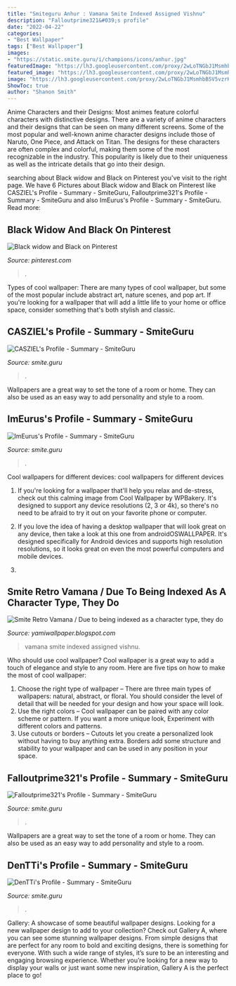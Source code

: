 ```yaml
---
title: "Smiteguru Anhur : Vamana Smite Indexed Assigned Vishnu"
description: "Falloutprime321&#039;s profile"
date: "2022-04-22"
categories:
- "Best Wallpaper"
tags: ["Best Wallpaper"]
images:
- "https://static.smite.guru/i/champions/icons/anhur.jpg"
featuredImage: "https://lh3.googleusercontent.com/proxy/2wLoTNGbJ1MsmhbB5V5vzrKHDnFpm3EEywsiV8Y3phtV-yHcQjiJzjdqZQdRSjwTEvRTh_K18_BvyoEfSu75MQcSn5WbP-6o5wb63e3AAn0MNy6sNRlhBF0K3sV1ik66pouOle0=s0-d"
featured_image: "https://lh3.googleusercontent.com/proxy/2wLoTNGbJ1MsmhbB5V5vzrKHDnFpm3EEywsiV8Y3phtV-yHcQjiJzjdqZQdRSjwTEvRTh_K18_BvyoEfSu75MQcSn5WbP-6o5wb63e3AAn0MNy6sNRlhBF0K3sV1ik66pouOle0=s0-d"
image: "https://lh3.googleusercontent.com/proxy/2wLoTNGbJ1MsmhbB5V5vzrKHDnFpm3EEywsiV8Y3phtV-yHcQjiJzjdqZQdRSjwTEvRTh_K18_BvyoEfSu75MQcSn5WbP-6o5wb63e3AAn0MNy6sNRlhBF0K3sV1ik66pouOle0=s0-d"
ShowToc: true
author: "Shanon Smith"
---
```



Anime Characters and their Designs: Most animes feature colorful characters with distinctive designs.
There are a variety of anime characters and their designs that can be seen on many different screens. Some of the most popular and well-known anime character designs include those of Naruto, One Piece, and Attack on Titan. The designs for these characters are often complex and colorful, making them some of the most recognizable in the industry. This popularity is likely due to their uniqueness as well as the intricate details that go into their design.

	

		
searching about Black widow and Black on Pinterest you've visit to the right page. We have 6 Pictures about Black widow and Black on Pinterest like CASZIEL&#039;s Profile - Summary - SmiteGuru, Falloutprime321&#039;s Profile - Summary - SmiteGuru and also ImEurus&#039;s Profile - Summary - SmiteGuru. Read more:
		
    
## Black Widow And Black On Pinterest

<img loading=lazy src="https://s-media-cache-ak0.pinimg.com/236x/97/66/5e/97665eebe3986b9d7246de318c5e7681.jpg" onerror="this.onerror=null;this.src='https://tse3.mm.bing.net/th?id=OIP.Z4V1OnlEXYuiEkr15_IiHwHaJ2&amp;pid=15.1';" alt="Black widow and Black on Pinterest">

_Source: pinterest.com_

>. 

	

Types of cool wallpaper:
There are many types of cool wallpaper, but some of the most popular include abstract art, nature scenes, and pop art. If you're looking for a wallpaper that will add a little life to your home or office space, consider something that's both stylish and classic.

    
## CASZIEL&#039;s Profile - Summary - SmiteGuru

<img loading=lazy src="https://static.smite.guru/i/champions/icons/anhur.jpg" onerror="this.onerror=null;this.src='https://tse4.mm.bing.net/th?id=OIP.x7uJ9mzfTsd5VfeMcyq2lgCACA&amp;pid=15.1';" alt="CASZIEL&#039;s Profile - Summary - SmiteGuru">

_Source: smite.guru_

>. 

	

Wallpapers are a great way to set the tone of a room or home. They can also be used as an easy way to add personality and style to a room.

    
## ImEurus&#039;s Profile - Summary - SmiteGuru

<img loading=lazy src="https://static.smite.guru/i/champions/icons/atlas.jpg" onerror="this.onerror=null;this.src='https://tse4.mm.bing.net/th?id=OIP.-wznwcbkL7He74kZS0R99QCACA&amp;pid=15.1';" alt="ImEurus&#039;s Profile - Summary - SmiteGuru">

_Source: smite.guru_

>. 

	

Cool wallpapers for different devices:
cool wallpapers for different devices 

1. If you're looking for a wallpaper that'll help you relax and de-stress, check out this calming image from Cool Wallpaper by WPBakery. It's designed to support any device resolutions (2, 3 or 4k), so there's no need to be afraid to try it out on your favorite phone or computer.

2. If you love the idea of having a desktop wallpaper that will look great on any device, then take a look at this one from androidOSWALLPAPER. It's designed specifically for Android devices and supports high resolution resolutions, so it looks great on even the most powerful computers and mobile devices.

3.

    
## Smite Retro Vamana / Due To Being Indexed As A Character Type, They Do

<img loading=lazy src="https://lh3.googleusercontent.com/proxy/2wLoTNGbJ1MsmhbB5V5vzrKHDnFpm3EEywsiV8Y3phtV-yHcQjiJzjdqZQdRSjwTEvRTh_K18_BvyoEfSu75MQcSn5WbP-6o5wb63e3AAn0MNy6sNRlhBF0K3sV1ik66pouOle0=s0-d" onerror="this.onerror=null;this.src='https://tse3.mm.bing.net/th?id=OIP.qgOeF_pfaiKiWkFCyNiakgHaEK&amp;pid=15.1';" alt="Smite Retro Vamana / Due to being indexed as a character type, they do">

_Source: yamiwallpaper.blogspot.com_

>vamana smite indexed assigned vishnu. 

	

Who should use cool wallpaper?
Cool wallpaper is a great way to add a touch of elegance and style to any room. Here are five tips on how to make the most of cool wallpaper: 
1) Choose the right type of wallpaper – There are three main types of wallpapers: natural, abstract, or floral. You should consider the level of detail that will be needed for your design and how your space will look. 
2) Use the right colors – Cool wallpaper can be paired with any color scheme or pattern. If you want a more unique look, Experiment with different colors and patterns. 
3) Use cutouts or borders – Cutouts let you create a personalized look without having to buy anything extra. Borders add some structure and stability to your wallpaper and can be used in any position in your space.

    
## Falloutprime321&#039;s Profile - Summary - SmiteGuru

<img loading=lazy src="https://static.smite.guru/i/champions/icons/hou-yi.jpg" onerror="this.onerror=null;this.src='https://tse2.mm.bing.net/th?id=OIP.xhJWfkVgbwLpWRLmcptW8ACACA&amp;pid=15.1';" alt="Falloutprime321&#039;s Profile - Summary - SmiteGuru">

_Source: smite.guru_

>. 

	

Wallpapers are a great way to set the tone of a room or home. They can also be used as an easy way to add personality and style to a room.

    
## DenTTi&#039;s Profile - Summary - SmiteGuru

<img loading=lazy src="https://static.smite.guru/i/champions/icons/apollo.jpg" onerror="this.onerror=null;this.src='https://tse2.mm.bing.net/th?id=OIP.bYdtPU8EEYRrwMws1cLh9wCACA&amp;pid=15.1';" alt="DenTTi&#039;s Profile - Summary - SmiteGuru">

_Source: smite.guru_

>. 

	

Gallery: A showcase of some beautiful wallpaper designs.
Looking for a new wallpaper design to add to your collection? Check out Gallery A, where you can see some stunning wallpaper designs. From simple designs that are perfect for any room to bold and exciting designs, there is something for everyone. With such a wide range of styles, it’s sure to be an interesting and engaging browsing experience. Whether you’re looking for a new way to display your walls or just want some new inspiration, Gallery A is the perfect place to go!





	
	
